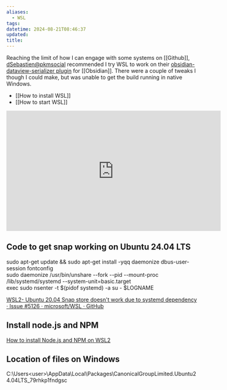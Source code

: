 ```yaml
---
aliases:
  - WSL
tags: 
datetime: 2024-08-21T08:46:37
updated: 
title:
---
```

Reaching the limit of how I can engage with some systems on [[Github]], [dSebastien@pkmsocial](https://pkm.social/@dsebastien) recommended I try WSL to work on their [obsidian-dataview-serializer plugin](https://github.com/dsebastien/obsidian-dataview-serializer) for [[Obsidian]]. There were a couple of tweaks I though I could make, but was unable to get the build running in native Windows.

- [[How to install WSL]]
- [[How to start WSL]]

<iframe width="560" height="315" src="https://www.youtube.com/embed/_fntjriRe48?si=0lsrYvXO9oOrQ8zT" title="YouTube video player" frameborder="0" allow="accelerometer; autoplay; clipboard-write; encrypted-media; gyroscope; picture-in-picture; web-share" referrerpolicy="strict-origin-when-cross-origin" allowfullscreen></iframe>

## Code to get snap working on Ubuntu 24.04 LTS
sudo apt-get update && sudo apt-get install -yqq daemonize dbus-user-session fontconfig  
sudo daemonize /usr/bin/unshare --fork --pid --mount-proc /lib/systemd/systemd --system-unit=basic.target  
exec sudo nsenter -t $(pidof systemd) -a su - $LOGNAME

[WSL2- Ubuntu 20.04 Snap store doesn't work due to systemd dependency · Issue #5126 · microsoft/WSL · GitHub](https://github.com/microsoft/WSL/issues/5126#issuecomment-653715201)

## Install node.js and NPM
[How to install Node.js and NPM on WSL2](https://cloudbytes.dev/snippets/how-to-install-nodejs-and-npm-on-wsl2)

## Location of files on Windows
C:\Users\<user>\AppData\Local\Packages\CanonicalGroupLimited.Ubuntu24.04LTS_79rhkp1fndgsc